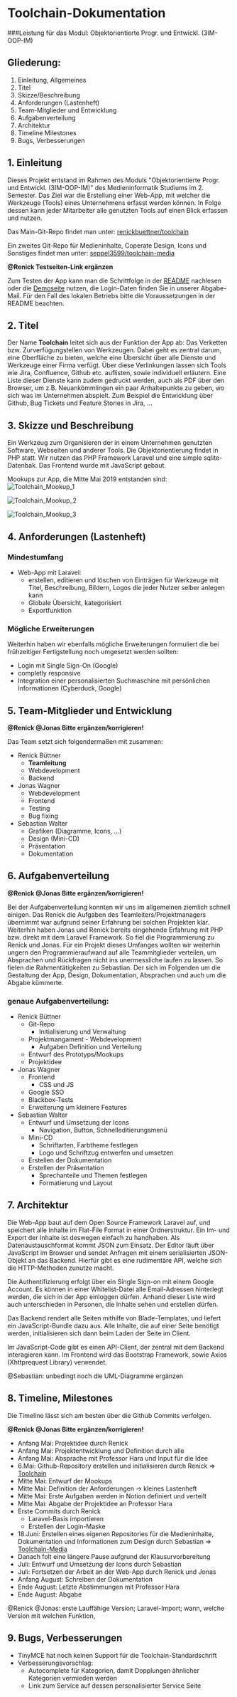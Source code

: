 # Toolchain-Dokumentation

###Leistung für das Modul: Objektorientierte Progr. und Entwickl. (3IM-OOP-IM)

## Gliederung:

1. Einleitung, Allgemeines
2. Titel
3. Skizze/Beschreibung
4. Anforderungen (Lastenheft)
5. Team-Mitglieder und Entwicklung
6. Aufgabenverteilung
7. Architektur
8. Timeline Milestones
9. Bugs, Verbesserungen


## 1. Einleitung

Dieses Projekt entstand im Rahmen des Moduls "Objektorientierte Progr. und Entwickl. (3IM-OOP-IM)" des Medieninformatik Studiums im 2. Semester. 
Das Ziel war die Erstellung einer Web-App, mit welcher die Werkzeuge (Tools) eines Unternehmens erfasst werden können. In Folge dessen kann jeder Mitarbeiter alle genutzten Tools auf einen Blick erfassen und nutzen.

Das Main-Git-Repo findet man unter: [renickbuettner/toolchain](https://github.com/renickbuettner/toolchain) 

Ein zweites Git-Repo für Medieninhalte, Coperate Design, Icons und Sonstiges findet man unter: [seppel3599/toolchain-media](https://github.com/seppel3599/toolchain-media)

**@Renick Testseiten-Link ergänzen**
 
Zum Testen der App kann man die Schrittfolge in der [README](https://github.com/renickbuettner/toolchain/blob/master/readme.md) nachlesen oder die [Demoseite](https://toolchain.renick.io/) nutzen, die Login-Daten finden Sie in unserer Abgabe-Mail. Für den Fall des lokalen Betriebs bitte die Voraussetzungen in der README beachten. 


## 2. Titel

Der Name **Toolchain** leitet sich aus der Funktion der App ab: Das Verketten bzw. Zurverfügungstellen von Werkzeugen. Dabei geht es zentral darum, eine Oberfläche zu bieten, welche eine Übersicht über alle Dienste und Werkzeuge einer Firma verfügt. Über diese Verlinkungen lassen sich Tools wie Jira, Confluence, Github etc. auflisten, sowie individuell erläutern. Eine Liste dieser Dienste kann zudem gedruckt werden, auch als PDF über den Browser, um z.B. Neuankömmlingen ein paar Anhaltepunkte zu geben, wo sich was im Unternehmen abspielt. Zum Beispiel die Entwicklung über Github, Bug Tickets und Feature Stories in Jira, ...


## 3. Skizze und Beschreibung

Ein Werkzeug zum Organisieren der in einem Unternehmen genutzten Software, Webseiten und anderer Tools.
Die Objektorientierung findet in PHP statt. Wir nutzen das PHP Framework Laravel und eine simple sqlite-Datenbak. Das Frontend wurde mit JavaScript gebaut.

Mookups zur App, die Mitte Mai 2019 entstanden sind:
![Toolchain_Mookup_1](mookups/Toolchain_Mookup_1.svg)

![Toolchain_Mookup_2](mookups/Toolchain_Mookup_2.svg)

![Toolchain_Mookup_3](mookups/Toolchain_Mookup_3.svg)


## 4. Anforderungen (Lastenheft)

### Mindestumfang

- Web-App mit Laravel:
  - erstellen, editieren und löschen von Einträgen für Werkzeuge mit Titel, Beschreibung, Bildern, Logos die jeder Nutzer selber anlegen kann
  - Globale Übersicht, kategorisiert
  - Exportfunktion


### Mögliche Erweiterungen

Weiterhin haben wir ebenfalls mögliche Erweiterungen formuliert die bei frühzeitiger Fertigstellung noch umgesetzt werden sollten:

- Login mit Single Sign-On (Google)
- completly responsive
- Integration einer personalisierten Suchmaschine mit persönlichen Informationen (Cyberduck, Google)


## 5. Team-Mitglieder und Entwicklung

**@Renick @Jonas Bitte ergänzen/korrigieren!**

Das Team setzt sich folgendermaßen mit zusammen: 

- Renick Büttner
  - **Teamleitung**
  - Webdevelopment
  - Backend
- Jonas Wagner
  - Webdevelopment
  - Frontend
  - Testing
  - Bug fixing
- Sebastian Walter
  - Grafiken (Diagramme, Icons, ...)
  - Design (Mini-CD)
  - Präsentation
  - Dokumentation

## 6. Aufgabenverteilung

**@Renick @Jonas Bitte ergänzen/korrigieren!**

Bei der Aufgabenverteilung konnten wir uns im allgemeinen ziemlich schnell einigen. Das Renick die Aufgaben des 
Teamleiters/Projektmanagers übernimmt war aufgrund seiner Erfahrung bei solchen Projekten klar. Weiterhin haben Jonas 
und Renick bereits eingehende Erfahrung mit PHP bzw. direkt mit dem Laravel Framework. So fiel die Programmierung zu 
Renick und Jonas. Für ein Projekt dieses Umfanges wollten wir weiterhin ungern den Programmieraufwand auf alle 
Teammitglieder verteilen, um Absprachen und Rückfragen nicht ins unermessliche laufen zu lassen. So fielen die 
Rahmentätigkeiten zu Sebastian. Der sich im Folgenden um die Gestaltung der App, Design, Dokumentation, Absprachen und 
auch um die Abgabe kümmerte.

### genaue Aufgabenverteilung:

- Renick Büttner
  - Git-Repo
    - Initialisierung und Verwaltung
  - Projektmangament - Webdevelopment
    - Aufgaben Definition und Verteilung
  - Entwurf des Prototyps/Mookups
  - Projektidee
- Jonas Wagner
  - Frontend
    - CSS und JS
  - Google SSO
  - Blackbox-Tests
  - Erweiterung um kleinere Features
- Sebastian Walter
  - Entwurf und Umsetzung der Icons
    - Navigation, Button, Schnelleditierungsmenü
  - Mini-CD
    - Schriftarten, Farbtheme festlegen
    - Logo und Schriftzug entwerfen und umsetzen
  - Erstellen der Dokumentation
  - Erstellen der Präsentation
    - Sprechanteile und Themen festlegen
    - Formatierung und Layout


## 7. Architektur 

Die Web-App baut auf dem Open Source Framework Laravel auf, und speichert alle Inhalte im Flat-File Format in einer Ordnerstruktur. Ein Im- und Export der Inhalte ist deswegen einfach zu handhaben. Als Datenaustauschformat kommt JSON zum Einsatz. Der Editor läuft über JavaScript im Browser und sendet Anfragen mit einem serialisierten JSON-Objekt an das Backend. Hierfür gibt es eine rudimentäre API, welche sich die HTTP-Methoden zunutze macht.

Die Authentifizierung erfolgt über ein Single Sign-on mit einem Google Account. Es können in einer Whitelist-Datei alle Email-Adressen hinterlegt werden, die sich in der App einloggen dürfen. Anhand dieser Liste wird auch unterschieden in Personen, die Inhalte sehen und erstellen dürfen.

Das Backend rendert alle Seiten mithilfe von Blade-Templates, und liefert ein JavaScript-Bundle dazu aus. Alle Inhalte, die auf einer Seite benötigt werden, initialisieren sich dann beim Laden der Seite im Client.

Im JavaScript-Code gibt es einen API-Client, der zentral mit dem Backend interagieren kann. Im Frontend wird das Bootstrap Framework, sowie Axios (Xhttprequest Library) verwendet.

@Sebastian: unbedingt noch die UML-Diagramme ergänzen



## 8. Timeline, Milestones

Die Timeline lässt sich am besten über die Github Commits verfolgen.

**@Renick @Jonas Bitte ergänzen/korrigieren!**

- Anfang Mai: Projektidee durch Renick 
- Anfang Mai: Projektentwicklung und Definition durch alle
- Anfang Mai: Absprache mit Professor Hara und Input für die Idee
- 6.Mai: Github-Repository erstellen und initialisieren durch Renick ⇒ [Toolchain](https://github.com/renickbuettner/toolchain/issues)
- Mitte Mai: Entwurf der Mookups
- Mitte Mai: Definition der Anforderungen -> kleines Lastenheft
- Mitte Mai: Erste Aufgaben werden in Notion definiert und verteilt
- Mitte Mai: Abgabe der Projektidee an Professor Hara
- Erste Commits durch Renick
    - Laravel-Basis importieren
    - Erstellen der Login-Maske
- 18.Juni: Erstellen eines eigenen Repositories für die Medieninhalte, Dokumentation und Informationen zum Design durch Sebastian ⇒ [Toolchain-Media](https://github.com/seppel3599/toolchain-media)
- Danach folt eine längere Pause aufgrund der Klausurvorbereitung
- Juli: Entwurf und Umsetzung der Icons durch Sebastian
- Juli: Fortsetzen der Arbeit an der Web-App durch Renick und Jonas
- Anfang August: Schreiben der Dokumentation
- Ende August: Letzte Abstimmungen mit Professor Hara
- Ende August: Abgabe

@Renick @Jonas: erste Lauffähige Version; Laravel-Import; wann, welche Version mit welchen Funktion, 

## 9. Bugs, Verbesserungen

- TinyMCE hat noch keinen Support für die Toolchain-Standardschrift
- Verbesserungsvorschlag:   
    - Autocomplete für Kategorien, damit Dopplungen ähnlicher Kategorien vermieden werden
    - Link zum Service auf dessen personalisierter Service Seite
        
